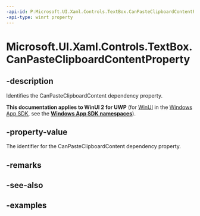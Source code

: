 ```yaml
---
-api-id: P:Microsoft.UI.Xaml.Controls.TextBox.CanPasteClipboardContentProperty
-api-type: winrt property
---
```


<!-- Property syntax.
public DependencyProperty CanPasteClipboardContentProperty { get; }
-->

# Microsoft.UI.Xaml.Controls.TextBox.CanPasteClipboardContentProperty

## -description

Identifies the CanPasteClipboardContent dependency property.

**This documentation applies to WinUI 2 for UWP** (for [WinUI](/windows/apps/winui/winui3/) in the [Windows App SDK](/windows/apps/windows-app-sdk/), see the **[Windows App SDK namespaces](/windows/windows-app-sdk/api/winrt/)**).

## -property-value

The identifier for the CanPasteClipboardContent dependency property.

## -remarks

## -see-also

## -examples

